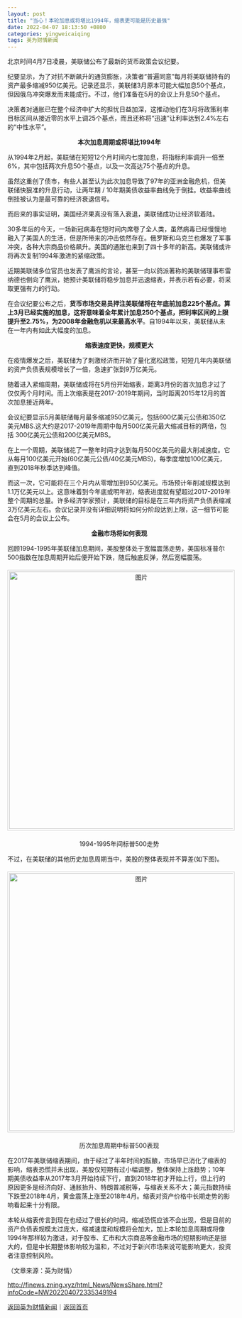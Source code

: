 ```yaml
---
layout: post
title: "当心！本轮加息或将堪比1994年，缩表更可能是历史最强"
date: 2022-04-07 18:13:50 +0800
categories: yingweicaiqing
tags: 英为财情新闻
---
```

<p>北京时间4月7日凌晨，美联储公布了最新的货币政策会议纪要。</p>
 <p>纪要显示，为了对抗不断飙升的通货膨胀，决策者“普遍同意”每月将美联储持有的资产最多缩减950亿美元。记录还显示，美联储3月原本可能大幅加息50个基点，但因俄乌冲突爆发而未能成行。不过，他们准备在5月的会议上升息50个基点。</p>
 <p>决策者对通胀已在整个经济中扩大的担忧日益加深，这推动他们在3月将政策利率目标区间从接近零的水平上调25个基点，而且还称将“迅速”让利率达到2.4%左右的“中性水平”。</p>
 <p align="center"><strong>本次加息周期或将堪比1994年</strong></p><p>从1994年2月起，美联储在短短12个月时间内七度加息，将指标利率调升一倍至6%，其中包括两次升息50个基点，以及一次高达75个基点的升息。</p>
 <p>虽然这重创了债市，有些人甚至认为此次加息导致了97年的亚洲金融危机，但美联储快狠准的升息行动，让两年期 / 10年期美债收益率曲线免于倒挂。收益率曲线倒挂被认为是最可靠的经济衰退信号。</p>
 <p>而后来的事实证明，美国经济果真没有落入衰退，美联储成功让经济软着陆。</p>
 <p>30多年后的今天，一场新冠病毒在短时间内席卷了全人类，虽然病毒已经慢慢地融入了美国人的生活，但是所带来的冲击依然存在。俄罗斯和乌克兰也爆发了军事冲突，各种大宗商品价格飙升。美国的通胀也来到了四十多年的新高。美联储或许将再次复制1994年激进的紧缩政策。</p>
 <p>近期美联储多位官员也发表了鹰派的言论，甚至一向以鸽派著称的美联储理事布雷纳德也倒向了鹰派，她预计美联储将稳步加息并迅速缩表，并表示若有必要，将采取更强有力的行动。</p>
 <p>在会议纪要公布之后，<strong>货币市场交易员押注美联储将在年底前加息225个基点。算上3月已经实施的加息，这将意味着全年累计加息250个基点，把利率区间的上限提升至2.75%，为2008年金融危机以来最高水平</strong>。自1994年以来，美联储从未在一年内有如此大幅度的加息。</p>
 <p align="center"><strong>缩表速度更快，规模更大</strong></p><p>在疫情爆发之后，美联储为了刺激经济而开始了量化宽松政策，短短几年内美联储的资产负债表规模增长了一倍，急速扩张到9万亿美元。</p>
 <p>随着进入紧缩周期，美联储或将在5月份开始缩表，距离3月份的首次加息才过了仅仅两个月时间。而上次缩表是在2017-2019年期间，当时距离2015年12月的首次加息接近两年。</p>
 <p>会议纪要显示5月美联储每月最多缩减950亿美元，包括600亿美元公债和350亿美元MBS.这大约是2017-2019年周期中每月500亿美元最大缩减目标的两倍，包括 300亿美元公债和200亿美元MBS。</p>
 <p>在上一个周期，美联储花了一整年时间才达到每月500亿美元的最大削减速度。它从每月100亿美元开始(60亿美元公债/40亿美元MBS)，每季度增加100亿美元，直到2018年秋季达到峰值。</p>
 <p>而这一次，它可能将在三个月内从零增加到950亿美元。市场预计年削减规模达到1.1万亿美元以上。这意味着到今年底或明年初，缩表进度就有望超过2017-2019年整个周期的总量。许多经济学家预计，美联储的目标是在三年内将资产负债表缩减3万亿美元左右。会议记录并没有详细说明将如何分阶段达到上限，这一细节可能会在5月的会议上公布。</p>
 <p align="center"><strong>金融市场将如何表现</strong></p><p>回顾1994-1995年美联储加息期间，美股整体处于宽幅震荡走势，美国标准普尔500指数在加息周期开始后便开始下跌，随后触底反弹，然后宽幅震荡。</p>
 <center><img src="https://dfscdn.dfcfw.com/download/D25421434524383858038_w1080h465.jpg" alt="图片" style="border:#d1d1d1 1px solid;padding:3px;margin:5px 0;" width="580" /></center><p align="center">1994-1995年间标普500走势</p><p>不过，在美联储的其他历史加息周期当中，美股的整体表现并不算差(如下图)。</p>
 <center><img src="https://dfscdn.dfcfw.com/download/D25032710850981800511_w1080h460.jpg" alt="图片" style="border:#d1d1d1 1px solid;padding:3px;margin:5px 0;" width="580" /></center><p align="center">历次加息周期中标普500表现</p><p>在2017年美联储缩表期间，由于经过了半年时间的酝酿，市场早已消化了缩表的影响，缩表恐慌并未出现，美股仅短期有过小幅调整，整体保持上涨趋势；10年期美债收益率从2017年3月开始持续下行，直到2018年初才开始上行，但上行的原因更多是经济向好、通胀抬升、特朗普减税等，与缩表关系不大；美元指数持续下跌至2018年4月，黄金震荡上涨至2018年4月。缩表对资产价格中长期走势的影响看起来十分有限。</p>
 <p>本轮从缩表传言到现在也经过了很长的时间，缩减恐慌应该不会出现，但是目前的资产负债表规模太过庞大，缩减速度和规模将会加大，加上本轮加息周期或将像1994年那样较为激进，对于股市、汇市和大宗商品等金融市场的短期影响还是挺大的，但是中长期整体影响较为温和，不过对于新兴市场来说可能影响更大，投资者注意控制风险。</p><p class="em_media">（文章来源：英为财情）</p>

<http://finews.zning.xyz/html_News/NewsShare.html?infoCode=NW202204072335349194>

[返回英为财情新闻](//finews.withounder.com/category/yingweicaiqing.html)｜[返回首页](//finews.withounder.com/)